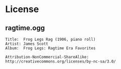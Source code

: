 # License

## ragtime.ogg

```
Title:  Frog Legs Rag (1906, piano roll)
Artist: James Scott
Album:  Frog Legs: Ragtime Era Favorites

Attribution-NonCommercial-ShareAlike: http://creativecommons.org/licenses/by-nc-sa/3.0/
```